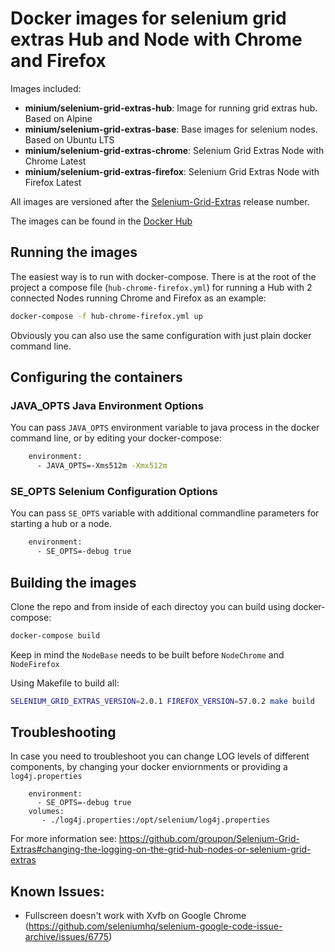# Docker images for selenium grid extras Hub and Node with Chrome and Firefox


Images included:

- __minium/selenium-grid-extras-hub__: Image for running grid extras hub. Based on Alpine
- __minium/selenium-grid-extras-base__: Base images for selenium nodes. Based on Ubuntu LTS
- __minium/selenium-grid-extras-chrome__: Selenium Grid Extras Node with Chrome Latest
- __minium/selenium-grid-extras-firefox__: Selenium Grid Extras Node with Firefox Latest

All images are versioned after the [Selenium-Grid-Extras](https://github.com/groupon/Selenium-Grid-Extras) release number.

The images can be found in the [Docker Hub](https://hub.docker.com/u/minium/)


## Running the images

The easiest way is to run with docker-compose. There is at the root of the project a compose file (`hub-chrome-firefox.yml`) for running a Hub with 2 connected Nodes running Chrome and Firefox as an example:

``` bash
docker-compose -f hub-chrome-firefox.yml up 
```

Obviously you can also use the same configuration with just plain docker command line.

## Configuring the containers

### JAVA_OPTS Java Environment Options

You can pass `JAVA_OPTS` environment variable to java process in the docker command line, or by editing your docker-compose:

``` bash
    environment:
      - JAVA_OPTS=-Xms512m -Xmx512m
```

### SE_OPTS Selenium Configuration Options

You can pass `SE_OPTS` variable with additional commandline parameters for starting a hub or a node.

``` bash
    environment:
      - SE_OPTS=-debug true   
```


## Building the images

Clone the repo and from inside of each directoy you can build using docker-compose:

``` bash
docker-compose build
```

Keep in mind the `NodeBase` needs to be built before `NodeChrome` and `NodeFirefox`

Using Makefile to build all:

``` bash
SELENIUM_GRID_EXTRAS_VERSION=2.0.1 FIREFOX_VERSION=57.0.2 make build
```


## Troubleshooting

In case you need to troubleshoot you can change LOG levels of different components, by changing your docker enviornments or providing a `log4j.properties`

```
    environment:
      - SE_OPTS=-debug true   
    volumes:
       - ./log4j.properties:/opt/selenium/log4j.properties
```

For more information see: https://github.com/groupon/Selenium-Grid-Extras#changing-the-logging-on-the-grid-hub-nodes-or-selenium-grid-extras

## Known Issues:

- Fullscreen doesn't work with Xvfb on Google Chrome (https://github.com/seleniumhq/selenium-google-code-issue-archive/issues/6775)
